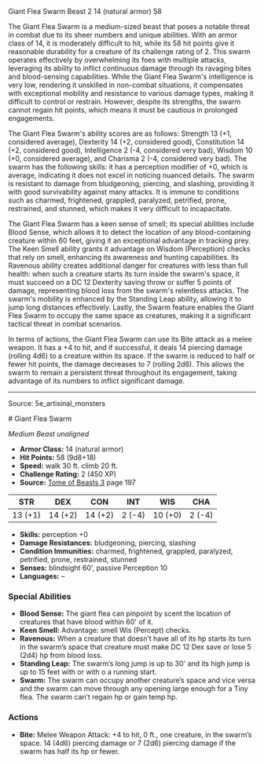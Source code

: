 <MonsterName/>Giant Flea Swarm</MonsterName>
<CreatureType/>Beast</CreatureType>
<CR/>2</CR>
<AC/>14 (natural armor)</AC>
<HP/>58</HP>
<summary>The Giant Flea Swarm is a medium-sized beast that poses a notable threat in combat due to its sheer numbers and unique abilities. With an armor class of 14, it is moderately difficult to hit, while its 58 hit points give it reasonable durability for a creature of its challenge rating of 2. This swarm operates effectively by overwhelming its foes with multiple attacks, leveraging its ability to inflict continuous damage through its ravaging bites and blood-sensing capabilities. While the Giant Flea Swarm's intelligence is very low, rendering it unskilled in non-combat situations, it compensates with exceptional mobility and resistance to various damage types, making it difficult to control or restrain. However, despite its strengths, the swarm cannot regain hit points, which means it must be cautious in prolonged engagements.</summary>

<detail>

The Giant Flea Swarm's ability scores are as follows: Strength 13 (+1, considered average), Dexterity 14 (+2, considered good), Constitution 14 (+2, considered good), Intelligence 2 (-4, considered very bad), Wisdom 10 (+0, considered average), and Charisma 2 (-4, considered very bad). The swarm has the following skills: it has a perception modifier of +0, which is average, indicating it does not excel in noticing nuanced details. The swarm is resistant to damage from bludgeoning, piercing, and slashing, providing it with good survivability against many attacks. It is immune to conditions such as charmed, frightened, grappled, paralyzed, petrified, prone, restrained, and stunned, which makes it very difficult to incapacitate.

The Giant Flea Swarm has a keen sense of smell; its special abilities include Blood Sense, which allows it to detect the location of any blood-containing creature within 60 feet, giving it an exceptional advantage in tracking prey. The Keen Smell ability grants it advantage on Wisdom (Perception) checks that rely on smell, enhancing its awareness and hunting capabilities. Its Ravenous ability creates additional danger for creatures with less than full health: when such a creature starts its turn inside the swarm's space, it must succeed on a DC 12 Dexterity saving throw or suffer 5 points of damage, representing blood loss from the swarm's relentless attacks. The swarm's mobility is enhanced by the Standing Leap ability, allowing it to jump long distances effectively. Lastly, the Swarm feature enables the Giant Flea Swarm to occupy the same space as creatures, making it a significant tactical threat in combat scenarios.

In terms of actions, the Giant Flea Swarm can use its Bite attack as a melee weapon. It has a +4 to hit, and if successful, it deals 14 piercing damage (rolling 4d6) to a creature within its space. If the swarm is reduced to half or fewer hit points, the damage decreases to 7 (rolling 2d6). This allows the swarm to remain a persistent threat throughout its engagement, taking advantage of its numbers to inflict significant damage.</detail>



---

Source: 5e_artisinal_monsters

<statblock>
# Giant Flea Swarm

*Medium* *Beast* *unaligned*

- **Armor Class:** 14 (natural armor)
- **Hit Points:** 58 (9d8+18)
- **Speed:** walk 30 ft. climb 20 ft.
- **Challenge Rating:** 2 (450 XP)
- **Source:** [Tome of Beasts 3](https://koboldpress.com/kpstore/product/tome-of-beasts-3-for-5th-edition/) page 197

| STR | DEX | CON | INT | WIS | CHA |
| --- | --- | --- | --- | --- | --- |
| 13 (+1) | 14 (+2) | 14 (+2) | 2 (-4) | 10 (+0) | 2 (-4) |

- **Skills:** perception +0
- **Damage Resistances:** bludgeoning, piercing, slashing
- **Condition Immunities:** charmed, frightened, grappled, paralyzed, petrified, prone, restrained, stunned
- **Senses:** blindsight 60', passive Perception 10
- **Languages:** –

### Special Abilities

- **Blood Sense:** The giant flea can pinpoint by scent the location of creatures that have blood within 60' of it.
- **Keen Smell:** Advantage: smell Wis (Percept) checks.
- **Ravenous:** When a creature that doesn’t have all of its hp starts its turn in the swarm’s space that creature must make DC 12 Dex save or lose 5 (2d4) hp from blood loss.
- **Standing Leap:** The swarm’s long jump is up to 30' and its high jump is up to 15 feet with or with o a running start.
- **Swarm:** The swarm can occupy another creature’s space and vice versa and the swarm can move through any opening large enough for a Tiny flea. The swarm can’t regain hp or gain temp hp.

### Actions

- **Bite:** Melee Weapon Attack: +4 to hit, 0 ft., one creature, in the swarm’s space. 14 (4d6) piercing damage or 7 (2d6) piercing damage if the swarm has half its hp or fewer.


</statblock>


